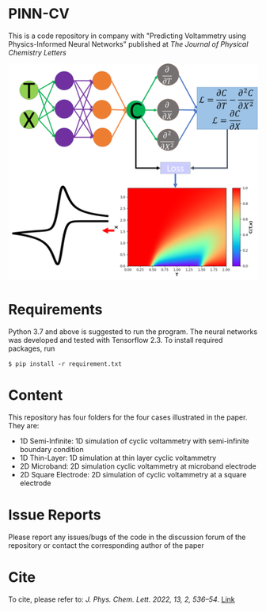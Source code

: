 # PINN-CV
 
This is a code repository in company with "Predicting Voltammetry using Physics-Informed Neural Networks" published at *The Journal of Physical Chemistry Letters* 

![Table of Content Figure](TOC.png)

# Requirements
Python 3.7 and above is suggested to run the program. The neural networks was developed and tested with Tensorflow 2.3. To install required packages, run

```
$ pip install -r requirement.txt

```

# Content
This repository has four folders for the four cases illustrated in the paper. They are: 

* 1D Semi-Infinite: 1D simulation of cyclic voltammetry with semi-infinite boundary condition
* 1D Thin-Layer: 1D simulation at thin layer cyclic voltammetry
* 2D Microband: 2D simulation cyclic voltammetry at microband electrode
* 2D Square Electrode: 2D simulation of cyclic voltammetry at a square electrode


# Issue Reports
Please report any issues/bugs of the code in the discussion forum of the repository or contact the corresponding author of the paper


# Cite
To cite, please refer to:
*J. Phys. Chem. Lett. 2022, 13, 2, 536–54*. [Link](https://pubs.acs.org/doi/abs/10.1021/acs.jpclett.1c04054)



